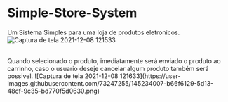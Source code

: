 # Simple-Store-System
Um Sistema Simples para uma loja de produtos eletronicos.
<br>
![Captura de tela 2021-12-08 121533](https://user-images.githubusercontent.com/73247255/145233855-a6c81f7f-77a5-4941-a375-e2b0c0bb2518.png)

<br>
Quando selecionado o produto, imediatamente será enviado o produto ao carrinho, caso o usuario deseje cancelar algum produto também será possivel.
![Captura de tela 2021-12-08 121633](https://user-images.githubusercontent.com/73247255/145234007-b66f6129-5d13-48cf-9c35-bd770f5d0630.png)

